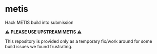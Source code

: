 metis
=====

Hack METIS build into submission

⚠️ __PLEASE USE UPSTREAM METIS__ ⚠️

This repository is provided only as a temporary fix/work around for some build issues we found frustrating.
